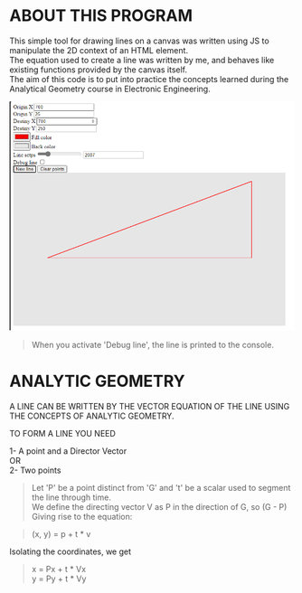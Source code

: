 # ABOUT THIS PROGRAM
This simple tool for drawing lines on a canvas was written using JS to manipulate the 2D context of an HTML element.    
The equation used to create a line was written by me, and behaves like existing functions provided by the canvas itself.  
The aim of this code is to put into practice the concepts learned during the Analytical Geometry course in Electronic Engineering.    
  
![preview](./Preview.png)

> When you activate 'Debug line', the line is printed to the console.

# ANALYTIC GEOMETRY
  
A LINE CAN BE WRITTEN BY THE VECTOR EQUATION OF THE LINE USING THE CONCEPTS OF ANALYTIC GEOMETRY.  
  
TO FORM A LINE YOU NEED  
           
1- A point and a Director Vector  
OR  
2- Two points  
          
> Let 'P' be a point distinct from 'G' and 't' be a scalar used to segment the line through time.    
> We define the directing vector V as P in the direction of G, so (G - P)  
> Giving rise to the equation:  
  
> (x, y) = p + t * v  
        
Isolating the coordinates, we get  
           
> x = Px + t * Vx  
> y = Py + t * Vy